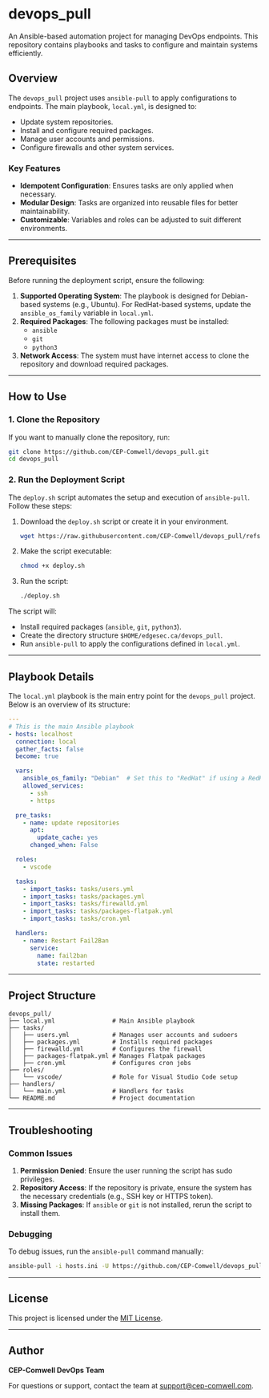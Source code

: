 # devops_pull

An Ansible-based automation project for managing DevOps endpoints. This repository contains playbooks and tasks to configure and maintain systems efficiently.

## Overview

The `devops_pull` project uses `ansible-pull` to apply configurations to endpoints. The main playbook, `local.yml`, is designed to:
- Update system repositories.
- Install and configure required packages.
- Manage user accounts and permissions.
- Configure firewalls and other system services.

### Key Features
- **Idempotent Configuration**: Ensures tasks are only applied when necessary.
- **Modular Design**: Tasks are organized into reusable files for better maintainability.
- **Customizable**: Variables and roles can be adjusted to suit different environments.

---

## Prerequisites

Before running the deployment script, ensure the following:
1. **Supported Operating System**: The playbook is designed for Debian-based systems (e.g., Ubuntu). For RedHat-based systems, update the `ansible_os_family` variable in `local.yml`.
2. **Required Packages**: The following packages must be installed:
   - `ansible`
   - `git`
   - `python3`
3. **Network Access**: The system must have internet access to clone the repository and download required packages.

---

## How to Use

### 1. Clone the Repository
If you want to manually clone the repository, run:
```bash
git clone https://github.com/CEP-Comwell/devops_pull.git
cd devops_pull
```

### 2. Run the Deployment Script
The `deploy.sh` script automates the setup and execution of `ansible-pull`. Follow these steps:

1. Download the `deploy.sh` script or create it in your environment.
   ```bash
   wget https://raw.githubusercontent.com/CEP-Comwell/devops_pull/refs/heads/main/deploy.sh
   ```
2. Make the script executable:
   ```bash
   chmod +x deploy.sh
   ```
3. Run the script:
   ```bash
   ./deploy.sh
   ```

The script will:
- Install required packages (`ansible`, `git`, `python3`).
- Create the directory structure `$HOME/edgesec.ca/devops_pull`.
- Run `ansible-pull` to apply the configurations defined in `local.yml`.

---

## Playbook Details

The `local.yml` playbook is the main entry point for the `devops_pull` project. Below is an overview of its structure:

```yaml
---
# This is the main Ansible playbook
- hosts: localhost
  connection: local
  gather_facts: false
  become: true

  vars:
    ansible_os_family: "Debian"  # Set this to "RedHat" if using a RedHat-based system
    allowed_services:
      - ssh
      - https

  pre_tasks:
    - name: update repositories
      apt:
        update_cache: yes
      changed_when: False

  roles:
    - vscode

  tasks:
    - import_tasks: tasks/users.yml
    - import_tasks: tasks/packages.yml
    - import_tasks: tasks/firewalld.yml
    - import_tasks: tasks/packages-flatpak.yml
    - import_tasks: tasks/cron.yml

  handlers:
    - name: Restart Fail2Ban
      service:
        name: fail2ban
        state: restarted
```

---

## Project Structure

```
devops_pull/
├── local.yml                # Main Ansible playbook
├── tasks/
│   ├── users.yml            # Manages user accounts and sudoers
│   ├── packages.yml         # Installs required packages
│   ├── firewalld.yml        # Configures the firewall
│   ├── packages-flatpak.yml # Manages Flatpak packages
│   ├── cron.yml             # Configures cron jobs
├── roles/
│   └── vscode/              # Role for Visual Studio Code setup
├── handlers/
│   └── main.yml             # Handlers for tasks
└── README.md                # Project documentation
```

---

## Troubleshooting

### Common Issues
1. **Permission Denied**:
   Ensure the user running the script has sudo privileges.
2. **Repository Access**:
   If the repository is private, ensure the system has the necessary credentials (e.g., SSH key or HTTPS token).
3. **Missing Packages**:
   If `ansible` or `git` is not installed, rerun the script to install them.

### Debugging
To debug issues, run the `ansible-pull` command manually:
```bash
ansible-pull -i hosts.ini -U https://github.com/CEP-Comwell/devops_pull.git
```

---

## License

This project is licensed under the [MIT License](LICENSE).

---

## Author

**CEP-Comwell DevOps Team**

For questions or support, contact the team at [support@cep-comwell.com](mailto:support@cep-comwell.com).
